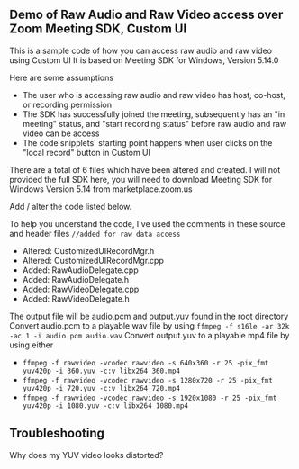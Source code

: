 ## Demo of Raw Audio and Raw Video access over Zoom Meeting SDK, Custom UI

This is a  sample code of how you can access raw audio and raw video using Custom UI
It is based on Meeting SDK for Windows, Version 5.14.0

Here are some assumptions

- The user who is accessing raw audio and raw video has host, co-host, or recording permission
- The SDK has successfully joined the meeting, subsequently has an "in meeting" status, and "start recording status" before raw audio and raw video can be access
- The code snipplets' starting point happens when user clicks on the "local record" button in Custom UI

There are a total of 6 files which have been altered and created.
I will not provided the full SDK here, you will need to download Meeting SDK for Windows Version 5.14 from marketplace.zoom.us


Add / alter the code listed below.

To help you understand the code, I've used the comments in these source and header files
`//added for raw data access`

- Altered: CustomizedUIRecordMgr.h
- Altered: CustomizedUIRecordMgr.cpp
- Added: RawAudioDelegate.cpp
- Added: RawAudioDelegate.h
- Added: RawVideoDelegate.cpp
- Added: RawVideoDelegate.h

The output file will be audio.pcm and output.yuv found in the root directory
Convert audio.pcm to a playable wav file by using `ffmpeg -f s16le -ar 32k -ac 1 -i audio.pcm audio.wav`
Convert output.yuv to a playable mp4 file by using either
 - `ffmpeg -f rawvideo -vcodec rawvideo -s 640x360 -r 25 -pix_fmt yuv420p -i 360.yuv -c:v libx264 360.mp4`
 - `ffmpeg -f rawvideo -vcodec rawvideo -s 1280x720 -r 25 -pix_fmt yuv420p -i 720.yuv -c:v libx264 720.mp4`
 - `ffmpeg -f rawvideo -vcodec rawvideo -s 1920x1080 -r 25 -pix_fmt yuv420p -i 1080.yuv -c:v libx264 1080.mp4`

## Troubleshooting

Why does my YUV video looks distorted?
